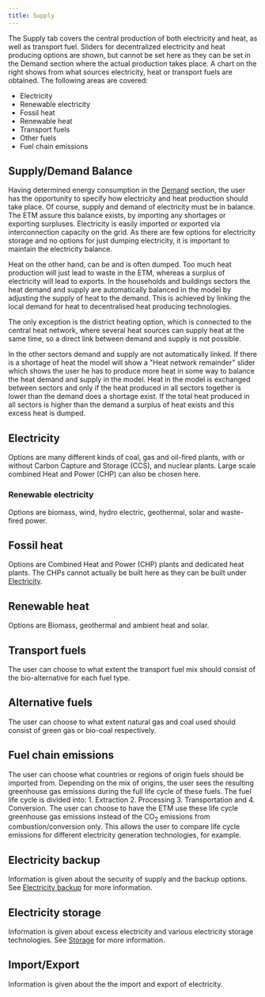 ```yaml
---
title: Supply
---
```


The Supply tab covers the central production of both electricity and heat, as well as transport fuel. Sliders for decentralized electricity and heat producing options are shown, but cannot be set here as they can be set in the Demand section where the actual production takes place. A chart on the right shows from what sources electricity, heat or transport fuels are obtained. The following areas are covered:

-   Electricity
-   Renewable electricity
-   Fossil heat
-   Renewable heat
-   Transport fuels
-   Other fuels
-   Fuel chain emissions

## Supply/Demand Balance

Having determined energy consumption in the [Demand](/demand) section, the user has the opportunity to specify how electricity and heat production should take place. Of course, supply and demand of electricity must be in balance. The ETM assure this balance exists, by importing any shortages or exporting surpluses. Electricity is easily imported or exported via interconnection capacity on the grid. As there are few options for electricity storage and no options for just dumping electricity, it is important to maintain the electricity balance.

Heat on the other hand, can be and is often dumped. Too much heat production will just lead to waste in the ETM, whereas a surplus of electricity will lead to exports. In the households and buildings sectors the heat demand and supply are automatically balanced in the model by adjusting the supply of heat to the demand. This is achieved by linking the local demand for heat to decentralised heat producing technologies.

The only exception is the district heating option, which is connected to the central heat network, where several heat sources can supply heat at the same time, so a direct link between demand and supply is not possible.

In the other sectors demand and supply are not automatically linked. If there is a shortage of heat the model will show a "Heat network remainder" slider which shows the user he has to produce more heat in some way to balance the heat demand and supply in the model. Heat in the model is exchanged between sectors and only if the heat produced in all sectors together is lower than the demand does a shortage exist. If the total heat produced in all sectors is higher than the demand a surplus of heat exists and this excess heat is dumped.

## Electricity

Options are many different kinds of coal, gas and oil-fired plants, with or without Carbon Capture and Storage (CCS), and nuclear plants. Large scale combined Heat and Power (CHP) can also be chosen here.

### Renewable electricity

Options are biomass, wind, hydro electric, geothermal, solar and waste-fired power.

## Fossil heat

Options are Combined Heat and Power (CHP) plants and dedicated heat plants. The CHPs cannot actually be built here as they can be built under [Electricity](/supply#electricity).

## Renewable heat

Options are Biomass, geothermal and ambient heat and solar.

## Transport fuels

The user can choose to what extent the transport fuel mix should consist of the bio-alternative for each fuel type.

## Alternative fuels

The user can choose to what extent natural gas and coal used should consist of green gas or bio-coal respectively.

## Fuel chain emissions

The user can choose what countries or regions of origin fuels should be imported from. Depending on the mix of origins, the user sees the resulting greenhouse gas emissions during the full life cycle of these fuels. The fuel life cycle is divided into: 1. Extraction 2. Processing 3. Transportation and 4. Conversion. The user can choose to have the ETM use these life cycle greenhouse gas emissions instead of the CO<sub>2</sub> emissions from combustion/conversion only.
This allows the user to compare life cycle emissions for different electricity generation technologies, for example.

## Electricity backup

Information is given about the security of supply and the backup options. See [Electricity backup](/electricity-backup) for more information.

## Electricity storage

Information is given about excess electricity and various electricity storage technologies. See [Storage](/storage) for more information.

## Import/Export

Information is given about the the import and export of electricity.

